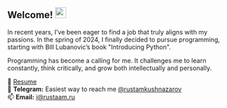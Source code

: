 ## Welcome! <img src="https://media.giphy.com/media/hvRJCLFzcasrR4ia7z/giphy.gif" width="25px">

In recent years, I’ve been eager to find a job that truly aligns with my passions. In the spring of 2024, I finally decided to pursue programming, starting with Bill Lubanovic’s book "Introducing Python".

Programming has become a calling for me. It challenges me to learn constantly, think critically, and grow both intellectually and personally.

📄 [Resume](https://github.com/Rust-it/certificates/blob/main/CV_PythonDeveloper_Kushnazarov_Rustam.pdf "Resume")  
📩 **Telegram:** Easiest way to reach me [@rustamkushnazarov](https://t.me/rustamkushnazarov "Telegram")  
📫 **Email:** [i@rustaam.ru](mailto:i@rustaam.ru "Email")
